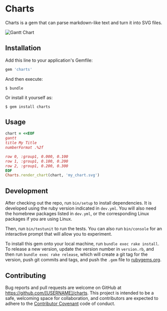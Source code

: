 # Charts

Charts is a gem that can parse markdown-like text and turn it into SVG files.

![Gantt Chart](https://cloud.githubusercontent.com/assets/3074765/24520143/6a5e0b06-1555-11e7-9ecc-041e7f34a3ef.png)

## Installation

Add this line to your application's Gemfile:

```ruby
gem 'charts'
```

And then execute:

    $ bundle

Or install it yourself as:

    $ gem install charts

## Usage

```ruby
chart = <<EOF
gantt
title My Title
numberFormat .%2f

row 0, :group1, 0.000, 0.100
row 1, :group1, 0.100, 0.200
row 2, :group1, 0.200, 0.300
EOF
Charts.render_chart(chart, 'my_chart.svg')
```

## Development

After checking out the repo, run `bin/setup` to install dependencies. It is developed using the ruby version indicated in `dev.yml`. You will also need the homebrew packages listed in `dev.yml`, or the corresponding Linux packages if you are using Linux.

Then, run `bin/testunit` to run the tests. You can also run `bin/console` for an interactive prompt that will allow you to experiment.

To install this gem onto your local machine, run `bundle exec rake install`. To release a new version, update the version number in `version.rb`, and then run `bundle exec rake release`, which will create a git tag for the version, push git commits and tags, and push the `.gem` file to [rubygems.org](https://rubygems.org).

## Contributing

Bug reports and pull requests are welcome on GitHub at https://github.com/[USERNAME]/charts. This project is intended to be a safe, welcoming space for collaboration, and contributors are expected to adhere to the [Contributor Covenant](http://contributor-covenant.org) code of conduct.

